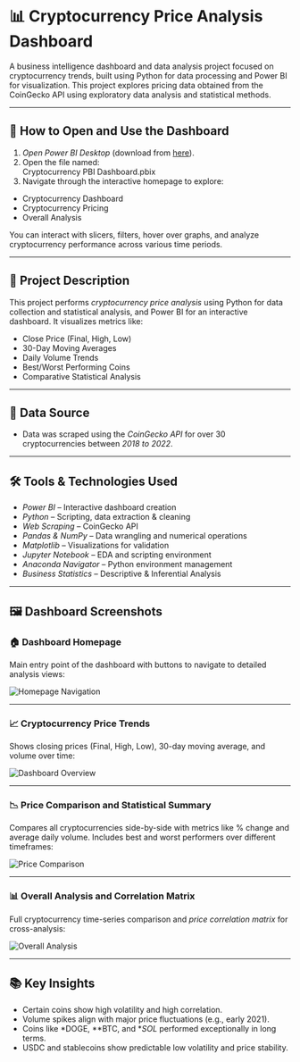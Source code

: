 # 📊 Cryptocurrency Price Analysis Dashboard

A business intelligence dashboard and data analysis project focused on cryptocurrency trends, built using Python for data processing and Power BI for visualization. This project explores pricing data obtained from the CoinGecko API using exploratory data analysis and statistical methods.

---

## 🚀 How to Open and Use the Dashboard

1. *Open Power BI Desktop* (download from [here](https://powerbi.microsoft.com/)).
2. Open the file named:  
          Cryptocurrency PBI Dashboard.pbix
3. Navigate through the interactive homepage to explore:
- Cryptocurrency Dashboard
- Cryptocurrency Pricing
- Overall Analysis

You can interact with slicers, filters, hover over graphs, and analyze cryptocurrency performance across various time periods.

---

## 📌 Project Description

This project performs *cryptocurrency price analysis* using Python for data collection and statistical analysis, and Power BI for an interactive dashboard. It visualizes metrics like:

- Close Price (Final, High, Low)
- 30-Day Moving Averages
- Daily Volume Trends
- Best/Worst Performing Coins
- Comparative Statistical Analysis

---

## 🧪 Data Source

- Data was scraped using the *CoinGecko API* for over 30 cryptocurrencies between *2018 to 2022*.

---

## 🛠 Tools & Technologies Used

- *Power BI* – Interactive dashboard creation
- *Python* – Scripting, data extraction & cleaning
- *Web Scraping* – CoinGecko API
- *Pandas & NumPy* – Data wrangling and numerical operations
- *Matplotlib* – Visualizations for validation
- *Jupyter Notebook* – EDA and scripting environment
- *Anaconda Navigator* – Python environment management
- *Business Statistics* – Descriptive & Inferential Analysis

---

## 🖼 Dashboard Screenshots

### 🏠 Dashboard Homepage

Main entry point of the dashboard with buttons to navigate to detailed analysis views:

![Homepage Navigation](screenshots/homepage.jpg)

---

### 📈 Cryptocurrency Price Trends

Shows closing prices (Final, High, Low), 30-day moving average, and volume over time:

![Dashboard Overview](screenshots/1000081548.jpg)

---

### 📉 Price Comparison and Statistical Summary

Compares all cryptocurrencies side-by-side with metrics like % change and average daily volume. Includes best and worst performers over different timeframes:

![Price Comparison](screenshots/1000081550.jpg)

---

### 📊 Overall Analysis and Correlation Matrix

Full cryptocurrency time-series comparison and *price correlation matrix* for cross-analysis:

![Overall Analysis](screenshots/1000081551.jpg)

---

## 📚 Key Insights

- Certain coins show high volatility and high correlation.
- Volume spikes align with major price fluctuations (e.g., early 2021).
- Coins like *DOGE, **BTC, and **SOL* performed exceptionally in long terms.
- USDC and stablecoins show predictable low volatility and price stability.

